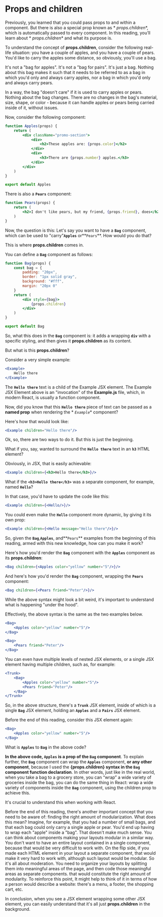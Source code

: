 # Props and children

Previously, you learned that you could pass props to and within a component. But there is also a special prop known as *
*props.children**, which is automatically passed to every component. In this reading, you’ll learn about *
*props.children** and what its purpose is.

To understand the concept of **props.children**, consider the following real-life situation: you have a couple of
apples, and you have a couple of pears. You'd like to carry the apples some distance, so obviously, you'll use a bag.

It's not a "bag for apples". It's not a "bag for pairs". It's just a bag. Nothing about this bag makes it such that it
needs to be referred to as a bag in which you'd only and always carry apples, nor a bag in which you'd only and always
carry pears.

In a way, the bag "doesn't care" if it is used to carry apples or pears. Nothing about the bag changes. There are no
changes in the bag's material, size, shape, or color - because it can handle apples or pears being carried inside of it,
without issues.

Now, consider the following component:

```jsx
function Apples(props) {
    return (
        <div className="promo-section">
            <div>
                <h2>These apples are: {props.color}</h2>
            </div>
            <div>
                <h3>There are {props.number} apples.</h3>
            </div>
        </div>
    )
}

export default Apples
```

There is also a **`Pears`** component:

```jsx
function Pears(props) {
    return (
        <h2>I don't like pears, but my friend, {props.friend}, does</h2>
    )
}
```

Now, the question is this: Let's say you want to have a **`Bag`** component, which can be used to "carry"**`Apples`**
or**`Pears`**. How would you do that?

This is where **props.children** comes in.

You can define a **`Bag`** component as follows:

```jsx
function Bag(props) {
    const bag = {
        padding: "20px",
        border: "1px solid gray",
        background: "#fff",
        margin: "20px 0"
    }
    return (
        <div style={bag}>
            {props.children}
        </div>
    )
}

export default Bag
```

So, what this does in the **`Bag`** component is: it adds a wrapping **`div`** with a specific styling, and then gives
it **props.children** as its content.

But what is this **props.children**?

Consider a very simple example:

```jsx
<Example>
    Hello there
</Example>
```

The **`Hello there`** text is a child of the Example JSX element. The Example JSX Element above is an "invocation" of
the **Example.js** file, which, in modern React, is usually a function component.

Now, did you know that this **`Hello there`** piece of text can be passed as a **named prop** when rendering the *
*`Example`** component?

Here's how that would look like:

```jsx
<Example children="Hello there"/>
```

Ok, so, there are two ways to do it. But this is just the beginning.

What if you, say, wanted to surround the **`Hello there`** text in an **`h3`** HTML element?

Obviously, in JSX, that is easily achievable:

```jsx
<Example children={<h3>Hello there</h3>}/>
```

What if the **`<h3>Hello there</h3>`** was a separate component, for example, named **`Hello`**?

In that case, you'd have to update the code like this:

```jsx
<Example children={<Hello/>}/>
```

You could even make the **`Hello`** component more dynamic, by giving it its own prop:

```jsx
<Example children={<Hello message="Hello there"/>}/>
```

So, given the **`Bag`**,**`Apples`**, and**`Pears`** examples from the beginning of this reading, armed with this new
knowledge, how can you make it work?

Here's how you'd render the **`Bag`** component with the **`Apples`** component as its **props.children**:

```jsx
<Bag children={<Apples color="yellow" number="5"/>}/>
```

And here's how you'd render the **`Bag`** component, wrapping the **`Pears`** component:

```jsx
<Bag children={<Pears friend="Peter"/>}/>
```

While the above syntax might look a bit weird, it's important to understand what is happening "under the hood".

Effectively, the above syntax is the same as the two examples below.

```jsx
<Bag>
    <Apples color="yellow" number="5"/>
</Bag>

<Bag>
    <Pears friend="Peter"/>
</Bag>
```

You can even have multiple levels of nested JSX elements, or a single JSX element having multiple children, such as, for
example:

```jsx
<Trunk>
    <Bag>
        <Apples color="yellow" number="5"/>
        <Pears friend="Peter"/>
    </Bag>
</Trunk>
```

So, in the above structure, there's a **`Trunk`** JSX element, inside of which is a single **`Bag`** JSX element,
holding an **`Apples`** and a **`Pairs`** JSX element.

Before the end of this reading, consider this JSX element again:

```jsx
<Bag>
    <Apples color="yellow" number="5"/>
</Bag>
```

What is **`Apples`** to **`Bag`** in the above code?

**In the above code, `Apples` is a prop of the `Bag` component**. To explain further, the **`Bag`** component can wrap
the **`Apples`** component, **or __any__ other component**, because I used the **{props.children} syntax in the `Bag`
component function declaration**. In other words, just like in the real world, when you take a bag to a grocery store,
you can “wrap” a wide variety of groceries inside the bag, you can do the same thing in React: wrap a wide variety of
components inside the **`Bag`** component, using the children prop to achieve this.

It's crucial to understand this when working with React.

Before the end of this reading, there's another important concept that you need to be aware of: finding the right amount
of modularization. What does this mean? Imagine, for example, that you had a number of small bags, and that each bag
could only carry a single apple or pear. You'd end up having to wrap each "apple" inside a "bag". That doesn't make much
sense. You can think about components making your layouts modular in a similar way. You don't want to have an entire
layout contained in a single component, because that would be very difficult to work with. On the flip side, if you made
each HTML element in your layout a separate component, that would make it very hard to work with, although such layout
would be modular. So it's all about moderation. You need to organize your layouts by splitting them into meaningful
areas of the page, and then code those meaningful areas as separate components. that would constitute the right amount
of modularity. To reinforce this point, It might help to think of it in terms of how a person would describe a website:
there's a menu, a footer, the shopping cart, etc.

In conclusion, when you see a JSX element wrapping some other JSX element, you can easily understand that it's all just
**props.children** in the background.
